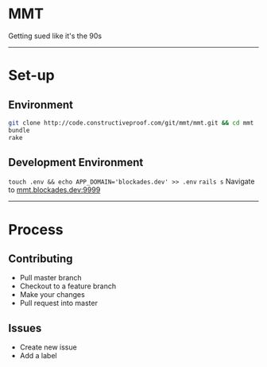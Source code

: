 # MMT

Getting sued like it's the 90s
<hr>

# Set-up

Environment
-----------

```BASH
git clone http://code.constructiveproof.com/git/mmt/mmt.git && cd mmt
bundle
rake
```

Development Environment
-----------------------

`touch .env && echo APP_DOMAIN='blockades.dev' >> .env`
`rails s`
Navigate to [mmt.blockades.dev:9999](http://mmt.blockades.dev:9999/)

<hr>

# Process

Contributing
-----------
- Pull master branch
- Checkout to a feature branch
- Make your changes
- Pull request into master

Issues
------
- Create new issue
- Add a label
